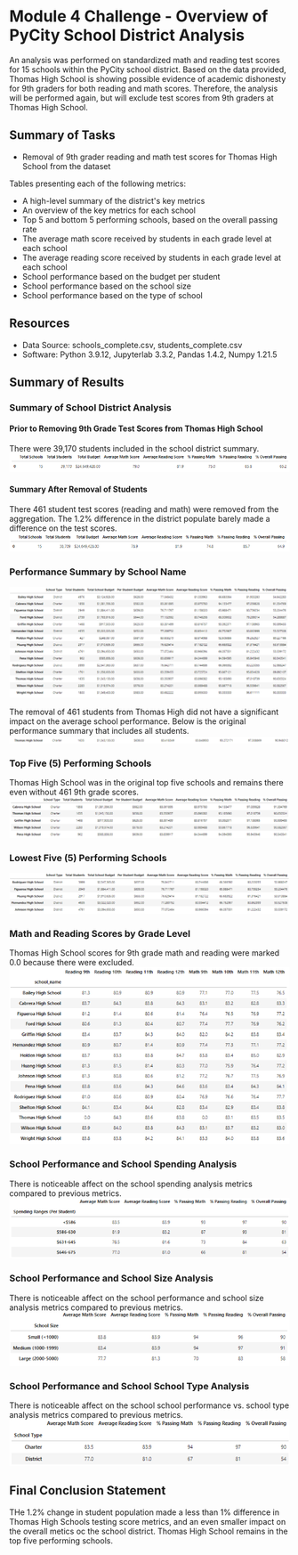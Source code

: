 # Module 4 Challenge - Overview of PyCity School District Analysis
An analysis was performed on standardized math and reading test scores for 15 schools within the PyCity school district. Based on the data provided, Thomas High School is showing possible evidence of academic dishonesty for 9th graders for both reading and math scores. Therefore, the analysis will be performed again, but will exclude test scores from 9th graders at Thomas High School.

## Summary of Tasks
* Removal of 9th grader reading and math test scores for Thomas High School from the dataset 

Tables presenting each of the following metrics:
* A high-level summary of the district's key metrics
* An overview of the key metrics for each school
* Top 5 and bottom 5 performing schools, based on the overall passing rate
* The average math score received by students in each grade level at each school
* The average reading score received by students in each grade level at each school
* School performance based on the budget per student
* School performance based on the school size 
* School performance based on the type of school

## Resources
- Data Source: schools_complete.csv, students_complete.csv
- Software: Python 3.9.12, Jupyterlab 3.3.2, Pandas 1.4.2, Numpy 1.21.5

## Summary of Results
### Summary of School District Analysis
#### Prior to Removing 9th Grade Test Scores from Thomas High School
There were 39,170 students included in the school district summary.
![Previous Summary of PyCity School District Statistics](Resources/School_District_Stats_Summary_Previous.PNG)

#### Summary After Removal of Students
There 461 student test scores (reading and math) were removed from the aggregation. The 1.2% difference in the district populate barely made a difference on the test scores.
![Summary of PyCity School District Statistics](Resources/School_District_Stats_Summary.PNG)

### Performance Summary by School Name
![Summary by School Name](Resources/Summary_by_School_Name.PNG)

The removal of 461 students from Thomas High did not have a significant impact on the average school performance. Below is the original performance summary that includes all students.
![Original Thomas High School Performance](Resources/Thomas_Performance.PNG)

### Top Five (5) Performing Schools
Thomas High School was in the original top five schools and remains there even without 461 9th grade scores.
![Summary of Top Five Schools](Resources/Summary_Top_Five.PNG)

### Lowest Five (5) Performing Schools
![Summary of Top Low Schools](Resources/Summary_Low_Five.PNG)

### Math and Reading Scores by Grade Level
Thomas High School scores for 9th grade math and reading were marked 0.0 because there were excluded.
![Math and Reading by Grade](Resources/Math_Reading_Grade.PNG)

### School Performance and School Spending Analysis
There is noticeable affect on the school spending analysis metrics compared to previous metrics.
![Summary of School Scores and Spending](Resources/Scores_Spending.PNG)

### School Performance and School Size Analysis
There is noticeable affect on the school performance and school size analysis metrics compared to previous metrics.
![Summary of School Scores and Size](Resources/Scores_Size.PNG)

### School Performance and School School Type Analysis
There is noticeable affect on the school school performance vs. school type analysis metrics compared to previous metrics.
![Summary of School Scores and School Type](Resources/Scores_Type.PNG)

## Final Conclusion Statement
THe 1.2% change in student population made a less than 1% difference in Thomas High Schools testing score metrics, and an even smaller impact on the overall metics oc the school district. Thomas High School remains in the top five performing schools.
